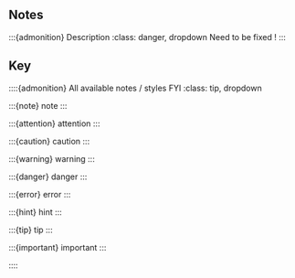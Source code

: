 ## Notes 


:::{admonition} Description
:class: danger, dropdown
  Need to be fixed !
:::




## Key


::::{admonition} All available notes / styles FYI
:class: tip, dropdown


:::{note}  note
:::  

:::{attention}  attention
:::   

:::{caution}  caution
:::   

:::{warning}  warning
:::   

:::{danger}  danger
:::   

:::{error}  error
:::   

:::{hint}  hint
:::   

:::{tip}  tip
:::   

:::{important}  important
:::   


::::